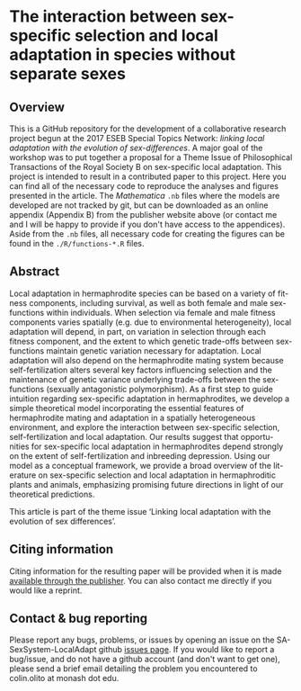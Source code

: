 # The interaction between sex-specific selection and local adaptation in species without separate sexes


## Overview

This is a GitHub repository for the development of a collaborative research project begun at the 2017 ESEB Special Topics Network: *linking local adaptation with the evolution of sex-differences*. A major goal of the workshop was to put together a proposal for a Theme Issue of Philosophical Transactions of the Royal Society B on sex-specific local adaptation. This project is intended to result in a contributed paper to this project. Here you can find all of the necessary code to reproduce the analyses and figures presented in the article. The *Mathematica* `.nb` files where the models are developed are not tracked by git, but can be downloaded as an online appendix (Appendix B) from the publisher website above (or contact me and I will be happy to provide if you don't have access to the appendices). Aside from the `.nb` files, all necessary code for creating the figures can be found in the `./R/functions-*.R` files. 


## Abstract 

Local adaptation in hermaphrodite species can be based on a variety of fit- ness components, including survival, as well as both female and male sex- functions within individuals. When selection via female and male fitness components varies spatially (e.g. due to environmental heterogeneity), local adaptation will depend, in part, on variation in selection through each fitness component, and the extent to which genetic trade-offs between sex-functions maintain genetic variation necessary for adaptation. Local adaptation will also depend on the hermaphrodite mating system because self-fertilization alters several key factors influencing selection and the maintenance of genetic variance underlying trade-offs between the sex-functions (sexually antagonistic polymorphism). As a first step to guide intuition regarding sex-specific adaptation in hermaphrodites, we develop a simple theoretical model incorporating the essential features of hermaphrodite mating and adaptation in a spatially heterogeneous environment, and explore the interaction between sex-specific selection, self-fertilization and local adaptation. Our results suggest that opportu- nities for sex-specific local adaptation in hermaphrodites depend strongly on the extent of self-fertilization and inbreeding depression. Using our model as a conceptual framework, we provide a broad overview of the lit- erature on sex-specific selection and local adaptation in hermaphroditic plants and animals, emphasizing promising future directions in light of our theoretical predictions.

This article is part of the theme issue ‘Linking local adaptation with the evolution of sex differences’.


## Citing information

Citing information for the resulting paper will be provided when it is made [available through the publisher](SA-SexSystem-LocalAdapt). You can also contact me directly if you would like a reprint. 


## Contact & bug reporting

Please report any bugs, problems, or issues by opening an issue on the SA-SexSystem-LocalAdapt github [issues page](https://github.com/colin-olito/SA-SexSystem-LocalAdapt/issues). If you would like to report a bug/issue, and do not have a github account (and don't want to get one), please send a brief email detailing the problem you encountered to colin.olito at monash dot edu.